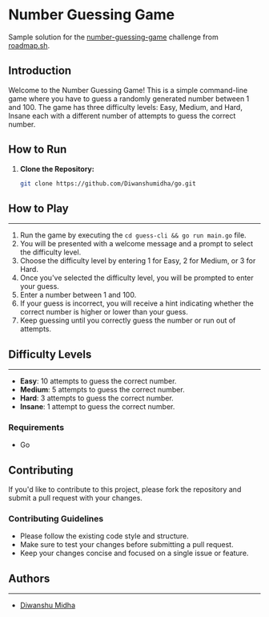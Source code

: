 # Number Guessing Game

Sample solution for the [number-guessing-game](https://roadmap.sh/projects/number-guessing-game) challenge from [roadmap.sh](https://roadmap.sh).

## Introduction

Welcome to the Number Guessing Game! This is a simple command-line game where you have to guess a randomly generated number between 1 and 100. The game has three difficulty levels: Easy, Medium, and Hard, Insane each with a different number of attempts to guess the correct number.

## How to Run

1. **Clone the Repository:**

   ```bash
   git clone https://github.com/Diwanshumidha/go.git
   ```

## How to Play

---

1. Run the game by executing the `cd guess-cli && go run main.go` file.
2. You will be presented with a welcome message and a prompt to select the difficulty level.
3. Choose the difficulty level by entering 1 for Easy, 2 for Medium, or 3 for Hard.
4. Once you've selected the difficulty level, you will be prompted to enter your guess.
5. Enter a number between 1 and 100.
6. If your guess is incorrect, you will receive a hint indicating whether the correct number is higher or lower than your guess.
7. Keep guessing until you correctly guess the number or run out of attempts.

## Difficulty Levels

---

- **Easy**: 10 attempts to guess the correct number.
- **Medium**: 5 attempts to guess the correct number.
- **Hard**: 3 attempts to guess the correct number.
- **Insane**: 1 attempt to guess the correct number.

### Requirements

- Go

## Contributing

If you'd like to contribute to this project, please fork the repository and submit a pull request with your changes.

### Contributing Guidelines

- Please follow the existing code style and structure.
- Make sure to test your changes before submitting a pull request.
- Keep your changes concise and focused on a single issue or feature.

## Authors

---

- [Diwanshu Midha](https://github.com/Diwanshumidha)
